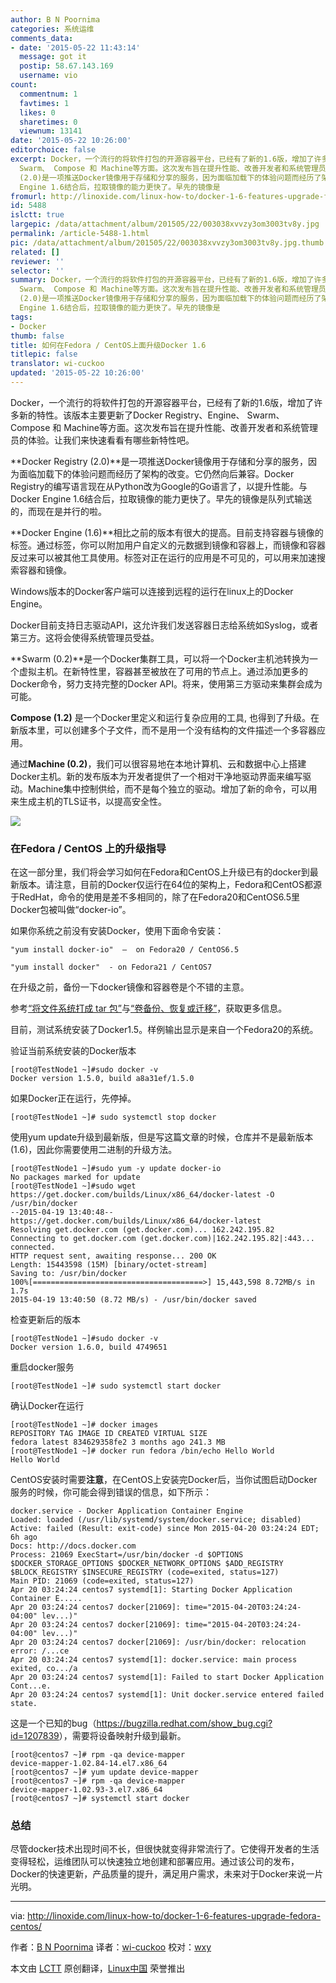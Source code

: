 ```yaml
---
author: B N Poornima
categories: 系统运维
comments_data:
- date: '2015-05-22 11:43:14'
  message: got it
  postip: 58.67.143.169
  username: vio
count:
  commentnum: 1
  favtimes: 1
  likes: 0
  sharetimes: 0
  viewnum: 13141
date: '2015-05-22 10:26:00'
editorchoice: false
excerpt: Docker，一个流行的将软件打包的开源容器平台，已经有了新的1.6版，增加了许多新的特性。该版本主要更新了Docker Registry、Engine、
  Swarm、 Compose 和 Machine等方面。这次发布旨在提升性能、改善开发者和系统管理员的体验。让我们来快速看看有哪些新特性吧。 Docker Registry
  (2.0)是一项推送Docker镜像用于存储和分享的服务，因为面临加载下的体验问题而经历了架构的改变。它仍然向后兼容。Docker Registry的编写语言现在从Python改为Google的Go语言了，以提升性能。与Docker
  Engine 1.6结合后，拉取镜像的能力更快了。早先的镜像是
fromurl: http://linoxide.com/linux-how-to/docker-1-6-features-upgrade-fedora-centos/
id: 5488
islctt: true
largepic: /data/attachment/album/201505/22/003038xvvzy3om3003tv8y.jpg
permalink: /article-5488-1.html
pic: /data/attachment/album/201505/22/003038xvvzy3om3003tv8y.jpg.thumb.jpg
related: []
reviewer: ''
selector: ''
summary: Docker，一个流行的将软件打包的开源容器平台，已经有了新的1.6版，增加了许多新的特性。该版本主要更新了Docker Registry、Engine、
  Swarm、 Compose 和 Machine等方面。这次发布旨在提升性能、改善开发者和系统管理员的体验。让我们来快速看看有哪些新特性吧。 Docker Registry
  (2.0)是一项推送Docker镜像用于存储和分享的服务，因为面临加载下的体验问题而经历了架构的改变。它仍然向后兼容。Docker Registry的编写语言现在从Python改为Google的Go语言了，以提升性能。与Docker
  Engine 1.6结合后，拉取镜像的能力更快了。早先的镜像是
tags:
- Docker
thumb: false
title: 如何在Fedora / CentOS上面升级Docker 1.6
titlepic: false
translator: wi-cuckoo
updated: '2015-05-22 10:26:00'
---
```


Docker，一个流行的将软件打包的开源容器平台，已经有了新的1.6版，增加了许多新的特性。该版本主要更新了Docker Registry、Engine、 Swarm、 Compose 和 Machine等方面。这次发布旨在提升性能、改善开发者和系统管理员的体验。让我们来快速看看有哪些新特性吧。


**Docker Registry (2.0)**是一项推送Docker镜像用于存储和分享的服务，因为面临加载下的体验问题而经历了架构的改变。它仍然向后兼容。Docker Registry的编写语言现在从Python改为Google的Go语言了，以提升性能。与Docker Engine 1.6结合后，拉取镜像的能力更快了。早先的镜像是队列式输送的，而现在是并行的啦。


**Docker Engine (1.6)**相比之前的版本有很大的提高。目前支持容器与镜像的标签。通过标签，你可以附加用户自定义的元数据到镜像和容器上，而镜像和容器反过来可以被其他工具使用。标签对正在运行的应用是不可见的，可以用来加速搜索容器和镜像。


Windows版本的Docker客户端可以连接到远程的运行在linux上的Docker Engine。


Docker目前支持日志驱动API，这允许我们发送容器日志给系统如Syslog，或者第三方。这将会使得系统管理员受益。


**Swarm (0.2)**是一个Docker集群工具，可以将一个Docker主机池转换为一个虚拟主机。在新特性里，容器甚至被放在了可用的节点上。通过添加更多的Docker命令，努力支持完整的Docker API。将来，使用第三方驱动来集群会成为可能。


**Compose (1.2)** 是一个Docker里定义和运行复杂应用的工具, 也得到了升级。在新版本里，可以创建多个子文件，而不是用一个没有结构的文件描述一个多容器应用。


通过**Machine (0.2)**，我们可以很容易地在本地计算机、云和数据中心上搭建Docker主机。新的发布版本为开发者提供了一个相对干净地驱动界面来编写驱动。Machine集中控制供给，而不是每个独立的驱动。增加了新的命令，可以用来生成主机的TLS证书，以提高安全性。


![](/data/attachment/album/201505/22/003038xvvzy3om3003tv8y.jpg)


### 在Fedora / CentOS 上的升级指导


在这一部分里，我们将会学习如何在Fedora和CentOS上升级已有的docker到最新版本。请注意，目前的Docker仅运行在64位的架构上，Fedora和CentOS都源于RedHat，命令的使用是差不多相同的，除了在Fedora20和CentOS6.5里Docker包被叫做“docker-io”。


如果你系统之前没有安装Docker，使用下面命令安装：



```
"yum install docker-io"  –  on Fedora20 / CentOS6.5

"yum install docker"  - on Fedora21 / CentOS7

```

在升级之前，备份一下docker镜像和容器卷是个不错的主意。


参考[“将文件系统打成 tar 包”](http://docs.docker.com/reference/commandline/cli/#export)与[“卷备份、恢复或迁移”](http://docs.docker.com/userguide/dockervolumes/#backup-restore-or-migrate-data-volumes)，获取更多信息。


目前，测试系统安装了Docker1.5。样例输出显示是来自一个Fedora20的系统。


验证当前系统安装的Docker版本



```
[root@TestNode1 ~]#sudo docker -v
Docker version 1.5.0, build a8a31ef/1.5.0

```

如果Docker正在运行，先停掉。



```
[root@TestNode1 ~]# sudo systemctl stop docker

```

使用yum update升级到最新版，但是写这篇文章的时候，仓库并不是最新版本(1.6)，因此你需要使用二进制的升级方法。



```
[root@TestNode1 ~]#sudo yum -y update docker-io
No packages marked for update
[root@TestNode1 ~]#sudo wget https://get.docker.com/builds/Linux/x86_64/docker-latest -O /usr/bin/docker
--2015-04-19 13:40:48-- https://get.docker.com/builds/Linux/x86_64/docker-latest
Resolving get.docker.com (get.docker.com)... 162.242.195.82
Connecting to get.docker.com (get.docker.com)|162.242.195.82|:443... connected.
HTTP request sent, awaiting response... 200 OK
Length: 15443598 (15M) [binary/octet-stream]
Saving to: /usr/bin/docker
100%[======================================>] 15,443,598 8.72MB/s in 1.7s
2015-04-19 13:40:50 (8.72 MB/s) - /usr/bin/docker saved

```

检查更新后的版本



```
[root@TestNode1 ~]#sudo docker -v
Docker version 1.6.0, build 4749651

```

重启docker服务



```
[root@TestNode1 ~]# sudo systemctl start docker

```

确认Docker在运行



```
[root@TestNode1 ~]# docker images
REPOSITORY TAG IMAGE ID CREATED VIRTUAL SIZE
fedora latest 834629358fe2 3 months ago 241.3 MB
[root@TestNode1 ~]# docker run fedora /bin/echo Hello World
Hello World

```

CentOS安装时需要**注意**，在CentOS上安装完Docker后，当你试图启动Docker服务的时候，你可能会得到错误的信息，如下所示：



```
docker.service - Docker Application Container Engine
Loaded: loaded (/usr/lib/systemd/system/docker.service; disabled)
Active: failed (Result: exit-code) since Mon 2015-04-20 03:24:24 EDT; 6h ago
Docs: http://docs.docker.com
Process: 21069 ExecStart=/usr/bin/docker -d $OPTIONS $DOCKER_STORAGE_OPTIONS $DOCKER_NETWORK_OPTIONS $ADD_REGISTRY $BLOCK_REGISTRY $INSECURE_REGISTRY (code=exited, status=127)
Main PID: 21069 (code=exited, status=127)
Apr 20 03:24:24 centos7 systemd[1]: Starting Docker Application Container E.....
Apr 20 03:24:24 centos7 docker[21069]: time="2015-04-20T03:24:24-04:00" lev...)"
Apr 20 03:24:24 centos7 docker[21069]: time="2015-04-20T03:24:24-04:00" lev...)"
Apr 20 03:24:24 centos7 docker[21069]: /usr/bin/docker: relocation error: /...ce
Apr 20 03:24:24 centos7 systemd[1]: docker.service: main process exited, co.../a
Apr 20 03:24:24 centos7 systemd[1]: Failed to start Docker Application Cont...e.
Apr 20 03:24:24 centos7 systemd[1]: Unit docker.service entered failed state.

```

这是一个已知的bug（<https://bugzilla.redhat.com/show_bug.cgi?id=1207839>），需要将设备映射升级到最新。



```
[root@centos7 ~]# rpm -qa device-mapper
device-mapper-1.02.84-14.el7.x86_64
[root@centos7 ~]# yum update device-mapper
[root@centos7 ~]# rpm -qa device-mapper
device-mapper-1.02.93-3.el7.x86_64
[root@centos7 ~]# systemctl start docker
```

### 总结


尽管docker技术出现时间不长，但很快就变得非常流行了。它使得开发者的生活变得轻松，运维团队可以快速独立地创建和部署应用。通过该公司的发布，Docker的快速更新，产品质量的提升，满足用户需求，未来对于Docker来说一片光明。




---


via: <http://linoxide.com/linux-how-to/docker-1-6-features-upgrade-fedora-centos/>


作者：[B N Poornima](http://linoxide.com/author/bnpoornima/) 译者：[wi-cuckoo](https://github.com/wi-cuckoo) 校对：[wxy](https://github.com/wxy)


本文由 [LCTT](https://github.com/LCTT/TranslateProject) 原创翻译，[Linux中国](http://linux.cn/) 荣誉推出